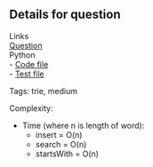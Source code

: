 ## Details for question

Links   
[Question](https://leetcode.com/problems/implement-trie-prefix-tree/submissions/1180057875/?envType=study-plan-v2&envId=top-interview-150) <br>
Python  
    - [Code file](implement_trie_prefix_tree.py)  
    - [Test file](implement_trie_prefix_tree_test.py)

Tags: trie, medium

Complexity:

- Time (where n is length of word):
  - insert = O(n)
  - search = O(n)
  - startsWith = O(n)
